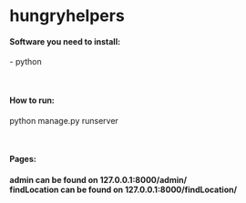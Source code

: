 # hungryhelpers

<h4>Software you need to install:</h4>
- python

</br><h4>How to run:</h4>
<p>python manage.py runserver</p>

</br><h4>Pages:<h4/>
admin can be found on **127.0.0.1:8000/admin/** <br />
findLocation can be found on **127.0.0.1:8000/findLocation/**